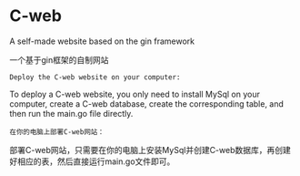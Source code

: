 # C-web
A self-made website based on the gin framework  

一个基于gin框架的自制网站

	Deploy the C-web website on your computer:
	
To deploy a C-web website, you only need to install MySql on your computer, create a C-web database, create the corresponding table, and then run the main.go file directly.

	在你的电脑上部署C-web网站：

 部署C-web网站，只需要在你的电脑上安装MySql并创建C-web数据库，再创建好相应的表，然后直接运行main.go文件即可。
